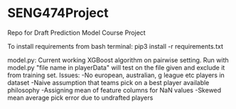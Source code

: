 # SENG474Project
Repo for Draft Prediction Model Course Project

To install requirements from bash terminal: pip3 install -r requirements.txt

model.py: Current working XGBoost algorithm on pairwise setting. Run with model.py "file name in playerData" will test on the file given and exclude it from training set.
Issues:
-No european, australian, g league etc players in dataset
-Naive assumption that teams pick on a best player available philosophy
-Assigning mean of feature columns for NaN values
-Skewed mean average pick error due to undrafted players
